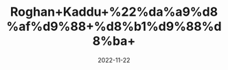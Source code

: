---
title: 'Roghan+Kaddu+%22%da%a9%d8%af%d9%88+%d8%b1%d9%88%d8%ba+'
date: '2022-11-22' 
metatag: '' 
inventory: '0' 
draft: false 
# meta description 
shortDescripton: 'Pumpkin+Seed+Oil+%22++It+can+improve+heart+health%2c+increase+hair+growth%2c+and+support+urinary+tract+health.'
description: 'Oil+%22+%d8%b1%d9%88%d8%ba%d9%86+%22+%d8%aa%db%8c%d9%84'
longdescription: ''
tags: ''
brand: ''
subCategory: ''
unit: '50 ml-Pk'
sellCount: '0'
featured: True
# product Price
price: '180.0'
# Product Short Description
shortDescription: 'Pumpkin+Seed+Oil+%22++It+can+improve+heart+health%2c+increase+hair+growth%2c+and+support+urinary+tract+health.'
productID: '6364F412-2243-ED11-996A-005056B3A416'
type: 'products'
category: 'Oil+%22+%d8%b1%d9%88%d8%ba%d9%86+%22+%d8%aa%db%8c%d9%84' 
thumnailproduct: 'https://eraconnect.blob.core.windows.net/product-images/aminsaddiquidawakhana/8437fd10-a0ca-4b28-ad21-bf465a124fd6.webp' 
images:
  - image: 'https://eraconnect.blob.core.windows.net/product-images/aminsaddiquidawakhana/8437fd10-a0ca-4b28-ad21-bf465a124fd6.webp'  
Variants:
---